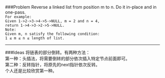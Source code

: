 ###Problem
Reverse a linked list from position m to n. Do it in-place and in one-pass.  
`For example:`  
`Given 1->2->3->4->5->NULL, m = 2 and n = 4,`  
`return 1->4->3->2->5->NULL.`  
`Note:`  
`Given m, n satisfy the following condition:`  
`1 ≤ m ≤ n ≤ length of list.`

---

###Ideas
将链表的部分倒转。有两种方法：  
第一种：头插法，将需要倒转的部分依次插入特定节点前面即可。  
第二种：反转指针，将原先的next指针依次反转。  
个人还是比较欣赏第一种。
